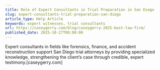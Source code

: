 ```yaml
---
title: Role of Expert Consultants in Trial Preparation in San Diego
slug: expert-consultants-trial-preparation-san-diego
article_type: Help Article
keywords: expert witnesses, trial consultants
url: https://caseygerry.com/blog/caseygerry-2025-best-law-firm/
published_date: 2025-10-27T00:00:00
---
```


Expert consultants in fields like forensics, finance, and accident reconstruction support San Diego trial attorneys by providing specialized knowledge, strengthening the client’s case through credible, expert testimony.[caseygerry.com]